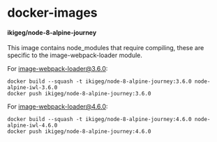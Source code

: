 # docker-images


#### ikigeg/node-8-alpine-journey
This image contains node_modules that require compiling, these are specific to the image-webpack-loader module.

For image-webpack-loader@3.6.0:
```
docker build --squash -t ikigeg/node-8-alpine-journey:3.6.0 node-alpine-iwl-3.6.0
docker push ikigeg/node-8-alpine-journey:3.6.0
```

For image-webpack-loader@4.6.0:
```
docker build --squash -t ikigeg/node-8-alpine-journey:4.6.0 node-alpine-iwl-4.6.0
docker push ikigeg/node-8-alpine-journey:4.6.0
```